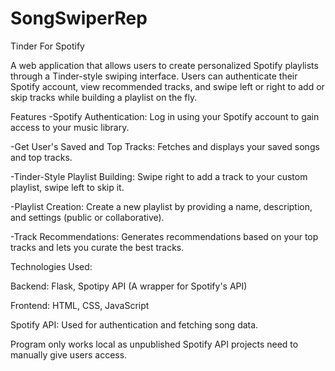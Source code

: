 # SongSwiperRep
Tinder For Spotify

A web application that allows users to create personalized Spotify playlists through a Tinder-style swiping interface. Users can authenticate their Spotify account, view recommended tracks, and swipe left or right to add or skip tracks while building a playlist on the fly.

Features
-Spotify Authentication: Log in using your Spotify account to gain access to your music library.

-Get User's Saved and Top Tracks: Fetches and displays your saved songs and top tracks.

-Tinder-Style Playlist Building: Swipe right to add a track to your custom playlist, swipe left to skip it.

-Playlist Creation: Create a new playlist by providing a name, description, and settings (public or collaborative).

-Track Recommendations: Generates recommendations based on your top tracks and lets you curate the best tracks.

Technologies Used:

Backend: Flask, Spotipy API (A wrapper for Spotify's API)

Frontend: HTML, CSS, JavaScript

Spotify API: Used for authentication and fetching song data.

Program only works local as unpublished Spotify API projects need to manually give users access.


